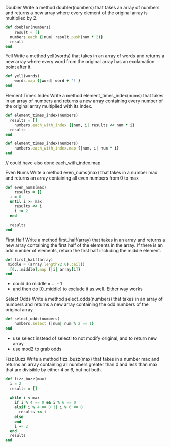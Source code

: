 Doubler
Write a method doubler(numbers) that takes an array of numbers and returns a new array
where every element of the original array is multiplied by 2.

```ruby
def doubler(numbers)
	result = []
  numbers.each {|num| result.push(num * 2)}
  result
end
```
Yell
Write a method yell(words) that takes in an array of words and returns a
new array where every word from the original array has an exclamation point after it.
```ruby
def yell(words)
	words.map {|word| word + '!'}
end
```
Element Times Index
Write a method element_times_index(nums) that takes in an array of numbers and returns a new array containing every number of the original array multiplied with its index.
```ruby
def element_times_index(numbers)
  results = []
	numbers.each_with_index {|num, i| results << num * i}
  results
end

def element_times_index(numbers)
	numbers.each_with_index.map {|num, i| num * i}
end
```
// could have also done each_with_index.map


Even Nums
Write a method even_nums(max) that takes in a number max and returns an array containing all even numbers from 0 to max
```ruby
def even_nums(max)
	results = []
  i = 0
  until i >= max
    results << i
    i += 2
  end
  
  results
end

```
First Half
Write a method first_half(array) that takes in an array and returns a new array containing the first half of the elements in the array. If there is an odd number of elements, return the first half including the middle element.
```ruby
def first_half(array)
 middle = (array.length/2.0).ceil()
  [0...middle].map {|i| array[i]}
end
```
- could do middle = ... - 1
- and then do [0..middle] to exclude it as well.  Either way works


Select Odds
Write a method select_odds(numbers) that takes in an array of numbers and returns a new array containing the odd numbers of the original array.
```ruby
def select_odds(numbers)
	numbers.select {|num| num % 2 == 1}
end
```
- use select instead of select! to not modify original, and to return new array
- use mod2 to grab odds

Fizz Buzz
Write a method fizz_buzz(max) that takes in a number max and returns an array containing all numbers greater than 0 and less than max that are divisible by either 4 or 6, but not both.
```ruby
def fizz_buzz(max)
  i = 2
  results = []
  
  while i < max
    if i % 4 == 0 && i % 6 == 0
    elsif i % 4 == 0 || i % 6 == 0
      results << i
    else
    end
    i += 2
  end
  results
end


```

```ruby


```

```ruby


```

